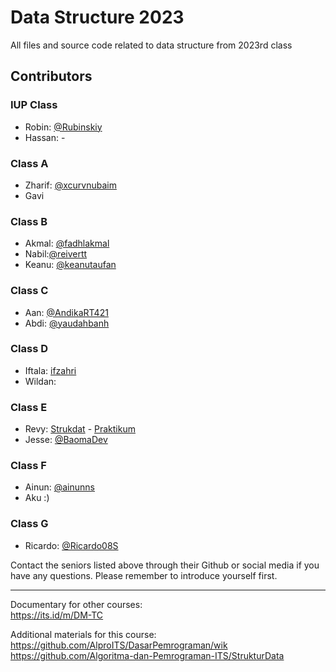 # Data Structure 2023
 All files and source code related to data structure from 2023rd class

## Contributors
### IUP Class
- Robin: [@Rubinskiy](https://github.com/Rubinskiy/IF184202-Data-Structures)
- Hassan: -

### Class A
- Zharif: [@xcurvnubaim](https://github.com/xcurvnubaim/Data-Structure)
- Gavi

### Class B
- Akmal: [@fadhlakmal](https://github.com/fadhlakmal)
- Nabil:[@reivertt](https://github.com/reivertt/Data-Structures-B)
- Keanu: [@keanutaufan](https://github.com/keanutaufan)


### Class C 
- Aan: [@AndikaRT421](https://github.com/AndikaRT421/strukdat_2023)
- Abdi: [@yaudahbanh](https://github.com/yaudahbanh/StrukturData)

### Class D
- Iftala: [ifzahri](https://github.com/ifzahri)
- Wildan:


### Class E
- Revy: [Strukdat](https://github.com/Revprm/Data-Structures-Practicum) - [Praktikum](https://github.com/Revprm/Data-Structures-Practicum)
- Jesse: [@BaomaDev](https://github.com/BaomaDev)

### Class F
- Ainun: [@ainunns](https://github.com/ainunns/Struktur-Data)
- Aku :)
### Class G
- Ricardo: [@Ricardo08S](https://github.com/Ricardo08S/Tugas_Strukdat_G)


Contact the seniors listed above through their Github or social media if you have any questions. Please remember to introduce yourself first.
***

Documentary for other courses:<br>
https://its.id/m/DM-TC

Additional materials for this course:<br>
[https://github.com/AlproITS/DasarPemrograman/wik<br>](https://github.com/Algoritma-dan-Pemrograman-ITS/StrukturData)https://github.com/Algoritma-dan-Pemrograman-ITS/StrukturData

